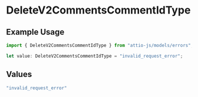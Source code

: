 # DeleteV2CommentsCommentIdType

## Example Usage

```typescript
import { DeleteV2CommentsCommentIdType } from "attio-js/models/errors";

let value: DeleteV2CommentsCommentIdType = "invalid_request_error";
```

## Values

```typescript
"invalid_request_error"
```
